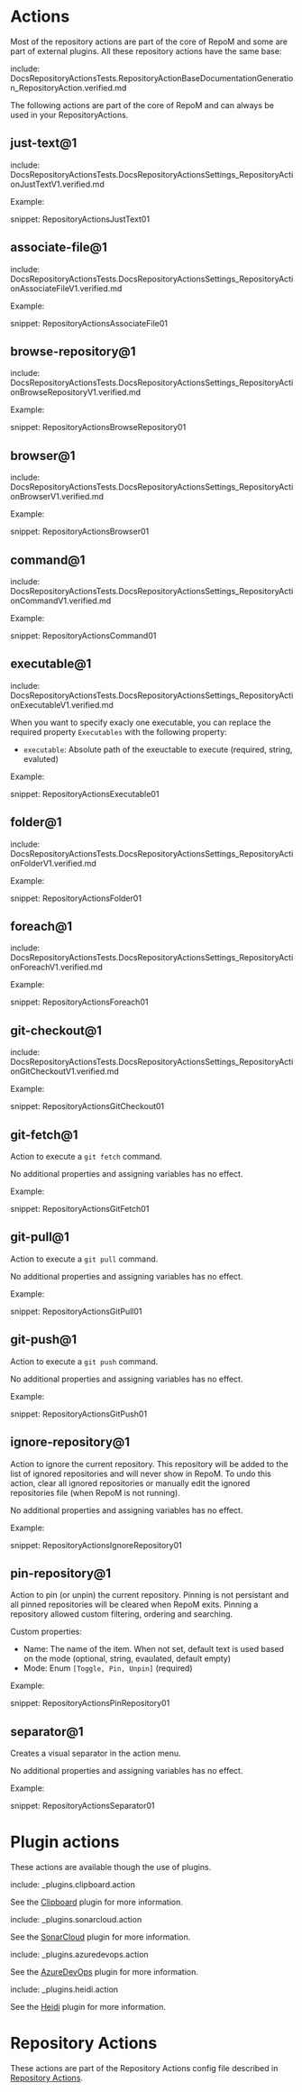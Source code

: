 # Actions

Most of the repository actions are part of the core of RepoM and some are part of external plugins. All these repository actions have the same base:

include: DocsRepositoryActionsTests.RepositoryActionBaseDocumentationGeneration_RepositoryAction.verified.md

The following actions are part of the core of RepoM and can always be used in your RepositoryActions.

## just-text@1

include: DocsRepositoryActionsTests.DocsRepositoryActionsSettings_RepositoryActionJustTextV1.verified.md

Example:

snippet: RepositoryActionsJustText01

## associate-file@1

include: DocsRepositoryActionsTests.DocsRepositoryActionsSettings_RepositoryActionAssociateFileV1.verified.md

Example:

snippet: RepositoryActionsAssociateFile01

## browse-repository@1

include: DocsRepositoryActionsTests.DocsRepositoryActionsSettings_RepositoryActionBrowseRepositoryV1.verified.md

Example:

snippet: RepositoryActionsBrowseRepository01

## browser@1

include: DocsRepositoryActionsTests.DocsRepositoryActionsSettings_RepositoryActionBrowserV1.verified.md

Example:

snippet: RepositoryActionsBrowser01

## command@1

include: DocsRepositoryActionsTests.DocsRepositoryActionsSettings_RepositoryActionCommandV1.verified.md

Example:

snippet: RepositoryActionsCommand01

## executable@1

include: DocsRepositoryActionsTests.DocsRepositoryActionsSettings_RepositoryActionExecutableV1.verified.md

When you want to specify exacly one executable, you can replace the required property `Executables` with the following property:

- `executable`: Absolute path of the exeuctable to execute (required, string, evaluted)

Example:

snippet: RepositoryActionsExecutable01

## folder@1

include: DocsRepositoryActionsTests.DocsRepositoryActionsSettings_RepositoryActionFolderV1.verified.md

Example:

snippet: RepositoryActionsFolder01

## foreach@1

include: DocsRepositoryActionsTests.DocsRepositoryActionsSettings_RepositoryActionForeachV1.verified.md

Example:

snippet: RepositoryActionsForeach01

## git-checkout@1

include: DocsRepositoryActionsTests.DocsRepositoryActionsSettings_RepositoryActionGitCheckoutV1.verified.md

Example:

snippet: RepositoryActionsGitCheckout01

## git-fetch@1

Action to execute a `git fetch` command.

No additional properties and assigning variables has no effect.

Example:

snippet: RepositoryActionsGitFetch01

## git-pull@1

Action to execute a `git pull` command.

No additional properties and assigning variables has no effect.

Example:

snippet: RepositoryActionsGitPull01

## git-push@1

Action to execute a `git push` command.

No additional properties and assigning variables has no effect.

Example:

snippet: RepositoryActionsGitPush01

## ignore-repository@1

Action to ignore the current repository. This repository will be added to the list of ignored repositories and will never show in RepoM.
To undo this action, clear all ignored repositories or manually edit the ignored repositories file (when RepoM is not running).

No additional properties and assigning variables has no effect.

Example:

snippet: RepositoryActionsIgnoreRepository01

## pin-repository@1

Action to pin (or unpin) the current repository. Pinning is not persistant and all pinned repositories will be cleared when RepoM exits.
Pinning a repository allowed custom filtering, ordering and searching.

Custom properties:

- Name: The name of the item. When not set, default text is used based on the mode (optional, string, evaulated, default empty)
- Mode: Enum `[Toggle, Pin, Unpin]` (required)

Example:

snippet: RepositoryActionsPinRepository01

## separator@1

Creates a visual separator in the action menu.

No additional properties and assigning variables has no effect.

Example:

snippet: RepositoryActionsSeparator01

# Plugin actions

These actions are available though the use of plugins.

include: _plugins.clipboard.action

See the [Clipboard](RepoM.Plugin.Clipboard.md) plugin for more information.

include: _plugins.sonarcloud.action

See the [SonarCloud](RepoM.Plugin.SonarCloud.md) plugin for more information.

include: _plugins.azuredevops.action

See the [AzureDevOps](RepoM.Plugin.AzureDevOps.md) plugin for more information.

include: _plugins.heidi.action

See the [Heidi](RepoM.Plugin.Heidi.md) plugin for more information.

# Repository Actions

These actions are part of the Repository Actions config file described in [Repository Actions](RepositoryActions.md).
